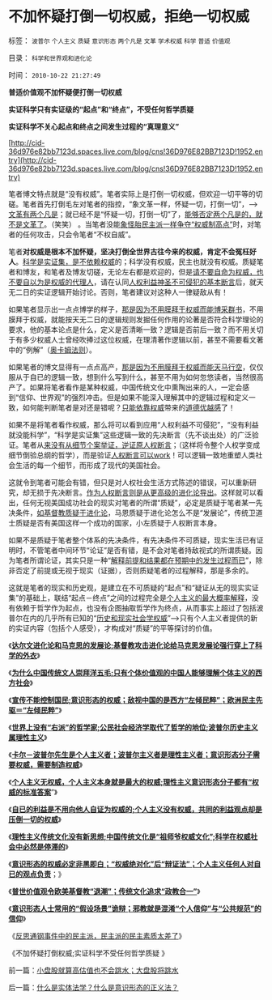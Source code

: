 # 不加怀疑打倒一切权威，拒绝一切权威

标签： `波普尔` `个人主义` `质疑` `意识形态` `两个凡是` `文革` `学术权威` `科学` `普适` `价值观` 

目录： `科学和世界观和进化论`

时间： `2010-10-22 21:27:49`

**普适价值观不加怀疑便打倒一切权威**

**实证科学只有实证级的“起点”和“终点”，不受任何哲学质疑**

**实证科学不关心起点和终点之间发生过程的“真理意义”**



[http://cid-36d976e82bb7123d.spaces.live.com/blog/cns!36D976E82BB7123D!1952.entry](http://cid-36d976e82bb7123d.spaces.live.com/blog/cns!36D976E82BB7123D!1952.entry)

笔者博文特点就是“没有权威”。笔者实际上是打倒一切权威，但欢迎一切平等的切磋。笔者首先打倒毛左对笔者的指控，“象文革一样，怀疑一切，打倒一切”，——>[文革有两个凡是](http://hi.baidu.com/darthchn/blog/item/369488acf4033d004a36d633.html)；就已经不是“怀疑一切，打倒一切”了，[能够否定两个凡是的，就不是文革了](http://hi.baidu.com/darthchn/blog/item/369488acf4033d004a36d633.html)。（笑笑） 。当笔者没能[象怪胎民主派一样争夺“权威制高点”](../../../2009/6/10/抢夺道德制高点是危险的政治游戏.md)时，对笔者的任何攻击，只会令笔者“不权自威”。

笔者**对权威是根本不加怀疑，坚决打倒全世界古往今来的权威，肯定不会冤枉好人**。[科学是实证集，是不依赖权威](../../../2009/6/18/科学是实证集；为什么诺贝尔不喜欢中国传统文化.md)的；科学没有权威，民主也就没有权威。质疑笔者和博友，和笔者及博友切磋，无论左右都是欢迎的，但是[请不要自命为权威，也不要自以为是权威的代理人](../../../2009/6/18/科学是实证集；为什么诺贝尔不喜欢中国传统文化.md)，请在认同[人权利益神圣不可侵犯的基本断言](../../../2009/6/17/人权是任何信仰须共同表述的价值观.md)后，就天无二日的实证逻辑开始讨论。否则，笔者建议对这种人一律疑敌从有！

如果笔者显示出一点点博学的样子，[那是因为不用膜拜于权威而能博采群书](../../../2009/6/17/人权是任何信仰须共同表述的价值观.md)，不用膜拜于权威，就能按天无二日的逻辑规则发掘任何作用的论著是否符合科学理论的要求，他的基本论点是什么，定义是否清晰一致？逻辑是否前后一致？而不用关切于有多少权威人士曾经吹捧过这位权威，在理清著作逻辑以前，甚至不需要看文著中的“例解”（[奥卡姆法则](../../../2010/1/5/存实除虚的奥卡姆剃刀法则.md)）。

如果笔者的博文显得有一点点高产，[那是因为不用膜拜于权威而能天马行空](../../../2009/5/21/实体社会学的研究方法就是独立思考实事求事写文章.md)，仅仅服从于自已的逻辑一致，想到什么写到什么，甚至不用为如何忽悠读者，当然很高产了。如果将笔者看作是某种权威，中国传统文化中熏陶出来的人，一定会感到“信仰、世界观”的强烈冲击。但是如果不能深入理解其中的逻辑过程和定义一致，如何能判断笔者是对还是错呢？[只能依靠权威](../../../2010/10/16/逻辑能力残缺令中国文化依赖权威；青睐洋权威；.md)带来的[道德优越感](../../../2009/7/26/极左特权卫士的道德优越感来自何处.md)了！

如果不是将笔者看作权威，那么将可以看到应用“人权利益不可侵犯”，“没有利益就没能科学”，“科学是实证集”这些逻辑一致的先决断言（先不谈出处）的广泛验证。笔者从[来没有从细节个案举证，逆证原人权断言](../../../2010/4/21/大维度历史观允许在细节上“自圆其说”.md)；（这样将令整个人权学变成细节倒验总纲的哲学），而是验证[人权断言可以work](../../../2009/10/28/人权和宗教信仰自由和播道和启蒙.md)！可以逻辑一致地重塑人类社会生活的每一个细节，而形成了现代的美国社会。

这就令到笔者可能会有错，但只是对人权社会生活方式陈述的错误，可以重新研究，却无损于先决断言。[作为人权断言则是从更高级的进化论导出](../../../2009/6/17/人权是任何信仰须共同表述的价值观.md)。这样就可以看出，任何无视美国成功社会的现实对笔者的所谓“质疑”，必定是质疑于笔者某一先决条件，[如基督教质疑于进化论](../../../2010/2/2/炮轰进化论.md)，马恩质疑于进化论怎么不是“发展论”，传统卫道士质疑是否有美国这样一个成功的国家，小左质疑于人权断言本身。

如果不是质疑于笔者整个体系的先决条件，有先决条件不可质疑，现实生活已有证明时，不管笔者中间环节“论证”是否有错，是不会对笔者持敌视式的所谓质疑。因为笔者所谓论证，其实只是一种“[解释前提和结果都在预期中的发生过程而已](../../../2010/4/13/历史的细考权威没有“更权威”的发言权.md)”，除非否定了前提或无视于现实（证据），否则质疑笔者的过程解释，那是多余的。

这就是笔者的现实和历史观，是建立在不可质疑的“起点”和“疑证从无的现实实证集”的基础上，联结“起点－终点”之间的过程完全是[个人主义的最大概率解释](../../../2010/5/9/真实的历史可以比文学更精彩.md)，没有依赖于哲学作为起点，也没有企图抽取哲学作为终点，从而事实上超过了包括波普尔在内的几乎所有已知的“[历史和现实社会学权威](../../../2010/4/13/历史的细考权威没有“更权威”的发言权.md)”——>只有个人主义者提供的新的实证内容（包括个人感受），才构成对“质疑”的平等探讨的价值。

《[**达尔文进化论和马克思的发展论;基督教攻击进化论给马克思发展论强行穿上了科学的外衣**](../../../2010/10/17/基督教迷信对马克思主义的贡献.md)》

《[**为什么中国传统文人崇拜洋五毛;只有个体价值观的中国人能够理解个体主义的西方社会**](../../../2010/10/17/为什么中国传统文人崇拜洋五毛.md)》

《[**宣传不能控制国民;意识形态的权威；敌视中国的是西方“左倾民粹”；欧洲民主先驱＝“左倾民粹”**](../../../2010/10/18/权威仅用于意识形态；敌视中国的西方左派；.md)》

《[**世界上没有“右派”的哲学家;公民社会经济学取代了哲学的地位;波普尔历史主义属理性主义**](../../../2010/10/18/世界上没有“右派”的哲学家.md)》

《[**卡尔－波普尔先生是个人主义者；波普尔主义者是理性主义者；意识形态分子需要权威，需要制造权威**](../../../2010/10/18/意识形态分子需要权威，需要制造权威.md)》

《[**个人主义无权威，个人主义本身就是最大的权威;理性主义意识形态分子都有“权威的标准答案**](../../../2010/10/19/个人主义无权威,意识形态都有“权威的标准答案”.md)”》

《[**自已的利益是不用向他人自证为权威的;个人主义没有权威，共同的利益观点却是压倒一切的权威**](../../../2010/10/19/“没有主子的人不是完整的人”和美国佬的精神.md)》

《[**理性主义传统文化没有新思想;中国传统文化是“祖师爷权威文化”;科学在权威社会中必然是停滞的**](../../../2010/10/19/中国传统文化是“祖师爷的真理权威”.md)》

《[**意识形态的权威必定非黑即白；“权威绝对化”后“辩证法”；个人主义任何人对自已的观点负责**](../../../2010/10/20/意识形态的权威必定非黑即白;辩证法还能颠倒黑白；.md)；》

《[**普世价值观令欧美基督教“退潮”；传统文化追求“政教合一”**](../../../2010/10/20/普世价值观令欧美基督教“政教合一”世风不古.md)》

《[**意识形态人士常用的“假设场景”诡辩；邪教就是混淆“个人信仰”与“公共规范”的信仰**](../../../2010/10/21/意识形态的“假设场景”和邪教.md)》

《[反思通钢事件中的民主派，民主派的民主素质太差了](../../../2010/10/21/民主斗士的民主素质太差了.md)》

《不加怀疑打倒权威;实证科学不受任何哲学质疑 》



前一篇：[小盘股就算高估值也不会跳水；大盘股将跳水](../../../2010/10/22/小盘股就算高估值也不会跳水；大盘股将跳水.md)

后一篇：[什么是实体法学？什么是意识形态的正义法？](../../../2010/10/22/什么是实体法学？什么是意识形态的正义法？.md)
